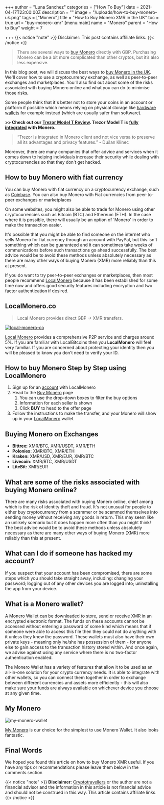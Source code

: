 +++
author = "Luna Sanchez"
categories = ["How To Buy"]
date = 2021-04-17T23:00:00Z
description = ""
image = "/uploads/how-to-buy-monero-uk.png"
tags = ["Monero"]
title = "How to Buy Monero XMR in the UK"
toc = true
url = "buy-monero-xmr"
[menu.main]
name = "Monero"
parent = "How to Buy"
weight = 7

+++
{{< notice "note" >}} Disclaimer: This post contains affiliate links. {{< /notice >}}

> There are several ways to [buy Monero](buy-monero-xmr) directly with GBP.  Purchasing Monero can be a bit more complicated than other cryptos, but it’s also less expensive.

In this blog post, we will discuss the best ways to [buy Monero in the UK](/buy-monero-xmr). We'll cover how to use a cryptocurrency exchange, as well as peer-to-peer exchanges and marketplaces. You'll also find out about some of the risks associated with buying Monero online and what you can do to minimise those risks.

Some people think that it's better not to store your coins in an account or platform if possible which means relying on physical storage like [hardware wallets](https://cryptotravellers.com/blog/trezor-model-t-review/) for example instead (which are usually safer than software).

**>> Check out our** [**Trezor Model T Review**](https://cryptotravellers.com/blog/trezor-model-t-review/)**.  Trezor Model T is** [**fully integrated**](https://blog.trezor.io/trezor-model-t-is-fully-integrated-into-the-official-monero-client-b6f9bd31e7f) **with Monero.**

> “Trezor is integrated in Monero client and not vice versa to preserve all its advantages and privacy features.” - Dušan Klinec

Moreover, there are many companies that offer advice and services when it comes down to helping individuals increase their security while dealing with cryptocurrencies so that they don't get hacked.

## How to buy Monero with fiat currency

You can buy Monero with fiat currency on a cryptocurrency exchange, such as [Coinbase](link/coinbase).  You can also buy Monero with Fiat currencies from peer-to-peer exchanges or marketplaces

On some websites, you might also be able to trade for Monero using other cryptocurrencies such as Bitcoin (BTC) and Ethereum (ETH).  In the case where it is possible, there will usually be an option of 'Monero' in order to make the transaction easier.

It's possible that you might be able to find someone on the internet who sells Monero for fiat currency through an account with PayPal, but this isn't something which can be guaranteed and it can sometimes take weeks of communications before such transactions go ahead successfully. The best advice would be to avoid these methods unless absolutely necessary as there are many other ways of buying Monero (XMR) more reliably than this at present.

If you do want to try peer-to-peer exchanges or marketplaces, then most people recommend [LocalMonero](/link/local-monero) because it has been established for some time now and offers good security features including encryption and two factor authentication if desired.

## LocalMonero.co

> Local Monero provides direct GBP -> XMR transfers.

[![local-monero-co](/uploads/buy-monero-online-uk.png)](/link/local-monero)

[Local Monero](/link/local-monero) provides a comprehensive P2P service and charges around 5%.  If you are familiar with LocalBitcoins then you **LocalMonero** will feel very familiar.  If you are concerned about protecting your identity then you will be pleased to know you don't need to verify your ID.

## How to buy Monero Step by Step using LocalMonero

1. Sign up for an [account](/link/local-monero) with LocalMonero
2. Head to the [Buy Monero](https://localmonero.co/buy-monero) page
   1. You can use the drop-down boxes to filter the buy options
   2. Information for each seller is shown
   3. Click **BUY** to head to the offer page
3. Follow the instructions to make the transfer, and your Monero will show up in your [LocalMonero](link/local-monero) wallet

## Buying Monero on Exchanges

* **Bittrex:** XMR/BTC, XMR/USDT, XMR/ETH
* **Poloniex:** XMR/BTC, XMR/ETH
* **Kraken:** XMR/USD, XMR/EUR, XMR/BTC
* **Livecoin**: XMR/BTC, XMR/USDT
* **LiteBit:** XMR/EUR

## What are some of the risks associated with buying Monero online?

There are many risks associated with buying Monero online, chief among which is the risk of identity theft and fraud. It's not unusual for people to either buy cryptocurrency from a scammer or be scammed themselves into sending money without receiving any goods in return. This may seem like an unlikely scenario but it does happen more often than you might think! The best advice would be to avoid these methods unless absolutely necessary as there are many other ways of buying Monero (XMR) more reliably than this at present.

## What can I do if someone has hacked my account?

If you suspect that your account has been compromised, there are some steps which you should take straight away, including: changing your password; logging out  of any other devices you are logged into; uninstalling the app from your device.

## What is a Monero wallet?

A [Monero Wallet](https://mymonero.com/) can be downloaded to store, send or receive XMR in an encrypted electronic format. The funds on these accounts cannot be accessed without entering a password of some kind which means that if someone were able to access this file then they could not do anything with it unless they knew the password. These wallets must also have their own private keys - meaning only he/she has possession of them - for anyone else to gain access to the transaction history stored within. And once again, we advise against using any service where there is no two-factor authentication enabled.

The Monero Wallet has a variety of features that allow it to be used as an all-in-one solution for your crypto currency needs. It is able to integrate with other wallets, so you can connect them together in order to exchange between different currencies and assets more efficiently - this will also make sure your funds are always available on whichever device you choose at any given time.

## My Monero

![my-monero-wallet](/uploads/my-monero-wallet.png)

[My Monero](https://mymonero.com/) is our choice for the simplest to use Monero Wallet. It also looks fantastic.

## Final Words

We hoped you found this article on how to buy Monero XMR useful.  If you have any tips or recommendations please leave them below in the comments section.

{{< notice "note" >}} **Disclaimer:** [Cryptotravellers](https://cryptotravellers.com) or the author are not a financial advisor and the information in this article is not financial advice and should not be construed in this way.  This article contains affiliate links. {{< /notice >}}
